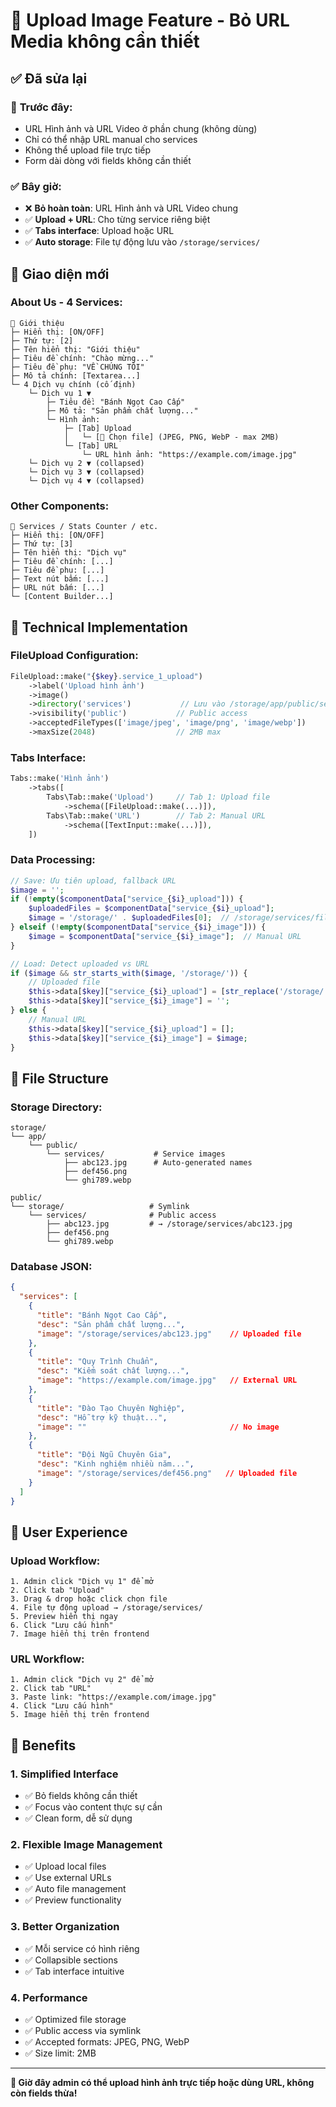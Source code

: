 # 📸 Upload Image Feature - Bỏ URL Media không cần thiết

## ✅ Đã sửa lại

### 🚫 **Trước đây:**
- URL Hình ảnh và URL Video ở phần chung (không dùng)
- Chỉ có thể nhập URL manual cho services
- Không thể upload file trực tiếp
- Form dài dòng với fields không cần thiết

### ✅ **Bây giờ:**
- ❌ **Bỏ hoàn toàn**: URL Hình ảnh và URL Video chung
- ✅ **Upload + URL**: Cho từng service riêng biệt
- ✅ **Tabs interface**: Upload hoặc URL
- ✅ **Auto storage**: File tự động lưu vào `/storage/services/`

## 🎨 **Giao diện mới**

### About Us - 4 Services:
```
🎯 Giới thiệu
├─ Hiển thị: [ON/OFF]
├─ Thứ tự: [2]
├─ Tên hiển thị: "Giới thiệu"
├─ Tiêu đề chính: "Chào mừng..."
├─ Tiêu đề phụ: "VỀ CHÚNG TÔI"
├─ Mô tả chính: [Textarea...]
└─ 4 Dịch vụ chính (cố định)
    └─ Dịch vụ 1 ▼
        ├─ Tiêu đề: "Bánh Ngọt Cao Cấp"
        ├─ Mô tả: "Sản phẩm chất lượng..."
        └─ Hình ảnh:
            ├─ [Tab] Upload
            │   └─ [📁 Chọn file] (JPEG, PNG, WebP - max 2MB)
            └─ [Tab] URL
                └─ URL hình ảnh: "https://example.com/image.jpg"
    └─ Dịch vụ 2 ▼ (collapsed)
    └─ Dịch vụ 3 ▼ (collapsed)  
    └─ Dịch vụ 4 ▼ (collapsed)
```

### Other Components:
```
🎯 Services / Stats Counter / etc.
├─ Hiển thị: [ON/OFF]
├─ Thứ tự: [3]
├─ Tên hiển thị: "Dịch vụ"
├─ Tiêu đề chính: [...]
├─ Tiêu đề phụ: [...]
├─ Text nút bấm: [...]
├─ URL nút bấm: [...]
└─ [Content Builder...]
```

## 🔧 **Technical Implementation**

### FileUpload Configuration:
```php
FileUpload::make("{$key}.service_1_upload")
    ->label('Upload hình ảnh')
    ->image()
    ->directory('services')           // Lưu vào /storage/app/public/services/
    ->visibility('public')           // Public access
    ->acceptedFileTypes(['image/jpeg', 'image/png', 'image/webp'])
    ->maxSize(2048)                  // 2MB max
```

### Tabs Interface:
```php
Tabs::make('Hình ảnh')
    ->tabs([
        Tabs\Tab::make('Upload')     // Tab 1: Upload file
            ->schema([FileUpload::make(...)]),
        Tabs\Tab::make('URL')        // Tab 2: Manual URL
            ->schema([TextInput::make(...)]),
    ])
```

### Data Processing:
```php
// Save: Ưu tiên upload, fallback URL
$image = '';
if (!empty($componentData["service_{$i}_upload"])) {
    $uploadedFiles = $componentData["service_{$i}_upload"];
    $image = '/storage/' . $uploadedFiles[0];  // /storage/services/filename.jpg
} elseif (!empty($componentData["service_{$i}_image"])) {
    $image = $componentData["service_{$i}_image"];  // Manual URL
}

// Load: Detect uploaded vs URL
if ($image && str_starts_with($image, '/storage/')) {
    // Uploaded file
    $this->data[$key]["service_{$i}_upload"] = [str_replace('/storage/', '', $image)];
    $this->data[$key]["service_{$i}_image"] = '';
} else {
    // Manual URL
    $this->data[$key]["service_{$i}_upload"] = [];
    $this->data[$key]["service_{$i}_image"] = $image;
}
```

## 📁 **File Structure**

### Storage Directory:
```
storage/
└── app/
    └── public/
        └── services/           # Service images
            ├── abc123.jpg      # Auto-generated names
            ├── def456.png
            └── ghi789.webp

public/
└── storage/                   # Symlink
    └── services/              # Public access
        ├── abc123.jpg         # → /storage/services/abc123.jpg
        ├── def456.png
        └── ghi789.webp
```

### Database JSON:
```json
{
  "services": [
    {
      "title": "Bánh Ngọt Cao Cấp",
      "desc": "Sản phẩm chất lượng...",
      "image": "/storage/services/abc123.jpg"    // Uploaded file
    },
    {
      "title": "Quy Trình Chuẩn",
      "desc": "Kiểm soát chất lượng...",
      "image": "https://example.com/image.jpg"   // External URL
    },
    {
      "title": "Đào Tạo Chuyên Nghiệp", 
      "desc": "Hỗ trợ kỹ thuật...",
      "image": ""                                // No image
    },
    {
      "title": "Đội Ngũ Chuyên Gia",
      "desc": "Kinh nghiệm nhiều năm...",
      "image": "/storage/services/def456.png"   // Uploaded file
    }
  ]
}
```

## 🚀 **User Experience**

### Upload Workflow:
```
1. Admin click "Dịch vụ 1" để mở
2. Click tab "Upload"
3. Drag & drop hoặc click chọn file
4. File tự động upload → /storage/services/
5. Preview hiển thị ngay
6. Click "Lưu cấu hình"
7. Image hiển thị trên frontend
```

### URL Workflow:
```
1. Admin click "Dịch vụ 2" để mở
2. Click tab "URL"
3. Paste link: "https://example.com/image.jpg"
4. Click "Lưu cấu hình"
5. Image hiển thị trên frontend
```

## 🎯 **Benefits**

### 1. **Simplified Interface**
- ✅ Bỏ fields không cần thiết
- ✅ Focus vào content thực sự cần
- ✅ Clean form, dễ sử dụng

### 2. **Flexible Image Management**
- ✅ Upload local files
- ✅ Use external URLs
- ✅ Auto file management
- ✅ Preview functionality

### 3. **Better Organization**
- ✅ Mỗi service có hình riêng
- ✅ Collapsible sections
- ✅ Tab interface intuitive

### 4. **Performance**
- ✅ Optimized file storage
- ✅ Public access via symlink
- ✅ Accepted formats: JPEG, PNG, WebP
- ✅ Size limit: 2MB

---

**🎉 Giờ đây admin có thể upload hình ảnh trực tiếp hoặc dùng URL, không còn fields thừa!**

